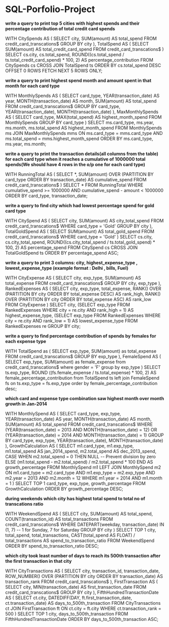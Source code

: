 # SQL-Porfolio-Project

**write a query to print top 5 cities with highest spends and their percentage contribution of total credit card spends** 

WITH CitySpends AS (
    SELECT 
        city,
        SUM(amount) AS total_spend
    FROM 
        credit_card_transcations$
    GROUP BY 
        city
),
TotalSpend AS (
    SELECT 
        SUM(amount) AS total_credit_card_spend
    FROM 
        credit_card_transcations$
)
SELECT 
    cs.city,
    cs.total_spend,
    ROUND((cs.total_spend / ts.total_credit_card_spend) * 100, 2) AS percentage_contribution
FROM 
    CitySpends cs
CROSS JOIN 
    TotalSpend ts
ORDER BY 
    cs.total_spend DESC
OFFSET 0 ROWS FETCH NEXT 5 ROWS ONLY;


**write a query to print highest spend month and amount spent in that month for each card type**

WITH MonthlySpends AS (
    SELECT 
        card_type,
        YEAR(transaction_date) AS year,
        MONTH(transaction_date) AS month,
        SUM(amount) AS total_spend
    FROM 
        credit_card_transcations$
    GROUP BY 
        card_type, YEAR(transaction_date), MONTH(transaction_date)
),
MaxMonthlySpends AS (
    SELECT 
        card_type,
        MAX(total_spend) AS highest_month_spend
    FROM 
        MonthlySpends
    GROUP BY 
        card_type
)
SELECT 
    ms.card_type,
    ms.year,
    ms.month,
    ms.total_spend AS highest_month_spend
FROM 
    MonthlySpends ms
JOIN 
    MaxMonthlySpends mms
    ON ms.card_type = mms.card_type
    AND ms.total_spend = mms.highest_month_spend
ORDER BY 
    ms.card_type, ms.year, ms.month;

**write a query to print the transaction details(all columns from the table) for each card type when it reaches a cumulative of 1000000 total spends(We should have 4 rows in the o/p one for each card type)**

WITH RunningTotal AS (
    SELECT 
        *,
        SUM(amount) OVER (PARTITION BY card_type ORDER BY transaction_date) AS cumulative_spend
    FROM 
        credit_card_transcations$
)
SELECT *
FROM RunningTotal
WHERE cumulative_spend >= 1000000
    AND cumulative_spend - amount < 1000000
ORDER BY card_type, transaction_date;

**write a query to find city which had lowest percentage spend for gold card type**

WITH CitySpend AS (
    SELECT 
        city,
        SUM(amount) AS city_total_spend
    FROM 
        credit_card_transcations$
    WHERE 
        card_type = 'Gold'
    GROUP BY 
        city
),
TotalGoldSpend AS (
    SELECT 
        SUM(amount) AS total_gold_spend
    FROM 
        credit_card_transcations$
    WHERE 
        card_type = 'Gold'
)
SELECT 
    cs.city,
    cs.city_total_spend,
    ROUND((cs.city_total_spend / ts.total_gold_spend) * 100, 2) AS percentage_spend
FROM 
    CitySpend cs
CROSS JOIN 
    TotalGoldSpend ts
ORDER BY 
    percentage_spend ASC;

**write a query to print 3 columns:  city, highest_expense_type , lowest_expense_type (example format : Delhi , bills, Fuel)**

WITH CityExpense AS (
    SELECT
        city,
        exp_type,
        SUM(amount) AS total_expense
    FROM
        credit_card_transcations$
    GROUP BY
        city, exp_type
),
RankedExpenses AS (
    SELECT 
        city,
        exp_type,
        total_expense,
        RANK() OVER (PARTITION BY city ORDER BY total_expense DESC) AS rank_high,
        RANK() OVER (PARTITION BY city ORDER BY total_expense ASC) AS rank_low
    FROM 
        CityExpense
)
SELECT 
    city,
    (SELECT exp_type FROM RankedExpenses WHERE city = re.city AND rank_high = 1) AS highest_expense_type,
    (SELECT exp_type FROM RankedExpenses WHERE city = re.city AND rank_low = 1) AS lowest_expense_type
FROM 
    RankedExpenses re
GROUP BY 
    city;

**write a query to find percentage contribution of spends by females for each expense type**

WITH TotalSpend as (
	SELECT
		exp_type,
		SUM(amount) as total_expense
	FROM
		credit_card_transcations$
	GROUP BY
		exp_type
),
FemaleSpend AS (
SELECT
exp_type,
SUM(amount) as female_expense
from
credit_card_transcations$
where
gender = 'F'
group by 
exp_type
)
SELECT
ts.exp_type,
ROUND ((fs.female_expense / ts.total_expense) * 100, 2) AS female_percentage_contribution
from TotalSpend ts
left join
FemaleSpend fs on ts.exp_type = fs.exp_type
order by
female_percentage_contribution desc;

**which card and expense type combination saw highest month over month growth in Jan-2014**

WITH MonthlySpend AS (
    SELECT
        card_type,
        exp_type,
        YEAR(transaction_date) AS year,
        MONTH(transaction_date) AS month,
        SUM(amount) AS total_spend
    FROM
        credit_card_transcations$
    WHERE
        (YEAR(transaction_date) = 2013 AND MONTH(transaction_date) = 12) OR 
        (YEAR(transaction_date) = 2014 AND MONTH(transaction_date) = 1)
    GROUP BY
        card_type, exp_type, YEAR(transaction_date), MONTH(transaction_date)
),
GrowthCalculation AS (
    SELECT
        m1.card_type,
        m1.exp_type,
        m1.total_spend AS jan_2014_spend,
        m2.total_spend AS dec_2013_spend,
        CASE
            WHEN m2.total_spend = 0 THEN NULL  -- Prevent division by zero
            ELSE (m1.total_spend - m2.total_spend) / m2.total_spend * 100
        END AS growth_percentage
    FROM
        MonthlySpend m1
    LEFT JOIN
        MonthlySpend m2 ON m1.card_type = m2.card_type
        AND m1.exp_type = m2.exp_type
        AND m2.year = 2013 AND m2.month = 12
    WHERE
        m1.year = 2014 AND m1.month = 1
)
SELECT TOP 1
    card_type,
    exp_type,
    growth_percentage
FROM
    GrowthCalculation
ORDER BY
    growth_percentage DESC;

**during weekends which city has highest total spend to total no of transcations ratio**

WITH WeekendSpend AS (
    SELECT
        city,
        SUM(amount) AS total_spend,
        COUNT(transaction_id) AS total_transactions
    FROM
        credit_card_transcations$
    WHERE
        DATEPART(weekday, transaction_date) IN (1, 7) -- 1 for Sunday, 7 for Saturday
    GROUP BY
        city
)
SELECT TOP 1
    city,
    total_spend,
    total_transactions,
    CAST(total_spend AS FLOAT) / total_transactions AS spend_to_transaction_ratio
FROM
    WeekendSpend
ORDER BY
    spend_to_transaction_ratio DESC;

**which city took least number of days to reach its 500th transaction after the first transaction in that city**

WITH CityTransactions AS (
    SELECT
        city,
        transaction_id,
        transaction_date,
        ROW_NUMBER() OVER (PARTITION BY city ORDER BY transaction_date) AS transaction_rank
    FROM
        credit_card_transcations$
),
FirstTransaction AS (
    SELECT
        city,
        MIN(transaction_date) AS first_transaction_date
    FROM
        credit_card_transcations$
    GROUP BY
        city
),
FifthHundredTransactionDate AS (
    SELECT
        ct.city,
        DATEDIFF(DAY, ft.first_transaction_date, ct.transaction_date) AS days_to_500th_transaction
    FROM
        CityTransactions ct
    JOIN
        FirstTransaction ft ON ct.city = ft.city
    WHERE
        ct.transaction_rank = 500
)
SELECT TOP 1
    city,
    days_to_500th_transaction
FROM
    FifthHundredTransactionDate
ORDER BY
    days_to_500th_transaction ASC;
